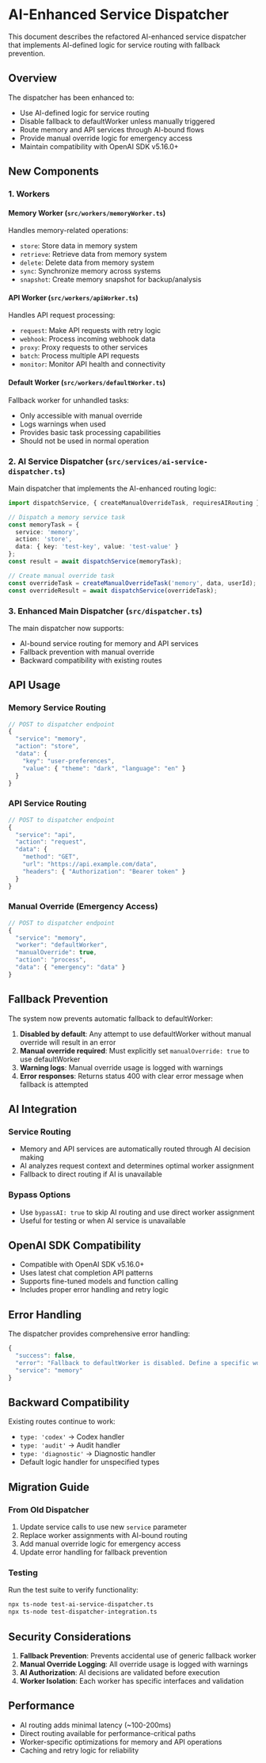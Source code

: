 # AI-Enhanced Service Dispatcher

This document describes the refactored AI-enhanced service dispatcher that implements AI-defined logic for service routing with fallback prevention.

## Overview

The dispatcher has been enhanced to:
- Use AI-defined logic for service routing
- Disable fallback to defaultWorker unless manually triggered
- Route memory and API services through AI-bound flows
- Provide manual override logic for emergency access
- Maintain compatibility with OpenAI SDK v5.16.0+

## New Components

### 1. Workers

#### Memory Worker (`src/workers/memoryWorker.ts`)
Handles memory-related operations:
- `store`: Store data in memory system
- `retrieve`: Retrieve data from memory system
- `delete`: Delete data from memory system
- `sync`: Synchronize memory across systems
- `snapshot`: Create memory snapshot for backup/analysis

#### API Worker (`src/workers/apiWorker.ts`)
Handles API request processing:
- `request`: Make API requests with retry logic
- `webhook`: Process incoming webhook data
- `proxy`: Proxy requests to other services
- `batch`: Process multiple API requests
- `monitor`: Monitor API health and connectivity

#### Default Worker (`src/workers/defaultWorker.ts`)
Fallback worker for unhandled tasks:
- Only accessible with manual override
- Logs warnings when used
- Provides basic task processing capabilities
- Should not be used in normal operation

### 2. AI Service Dispatcher (`src/services/ai-service-dispatcher.ts`)

Main dispatcher that implements the AI-enhanced routing logic:

```typescript
import dispatchService, { createManualOverrideTask, requiresAIRouting } from './services/ai-service-dispatcher';

// Dispatch a memory service task
const memoryTask = {
  service: 'memory',
  action: 'store',
  data: { key: 'test-key', value: 'test-value' }
};
const result = await dispatchService(memoryTask);

// Create manual override task
const overrideTask = createManualOverrideTask('memory', data, userId);
const overrideResult = await dispatchService(overrideTask);
```

### 3. Enhanced Main Dispatcher (`src/dispatcher.ts`)

The main dispatcher now supports:
- AI-bound service routing for memory and API services
- Fallback prevention with manual override
- Backward compatibility with existing routes

## API Usage

### Memory Service Routing

```javascript
// POST to dispatcher endpoint
{
  "service": "memory",
  "action": "store",
  "data": {
    "key": "user-preferences",
    "value": { "theme": "dark", "language": "en" }
  }
}
```

### API Service Routing

```javascript
// POST to dispatcher endpoint
{
  "service": "api",
  "action": "request",
  "data": {
    "method": "GET",
    "url": "https://api.example.com/data",
    "headers": { "Authorization": "Bearer token" }
  }
}
```

### Manual Override (Emergency Access)

```javascript
// POST to dispatcher endpoint
{
  "service": "memory",
  "worker": "defaultWorker",
  "manualOverride": true,
  "action": "process",
  "data": { "emergency": "data" }
}
```

## Fallback Prevention

The system now prevents automatic fallback to defaultWorker:

1. **Disabled by default**: Any attempt to use defaultWorker without manual override will result in an error
2. **Manual override required**: Must explicitly set `manualOverride: true` to use defaultWorker
3. **Warning logs**: Manual override usage is logged with warnings
4. **Error responses**: Returns status 400 with clear error message when fallback is attempted

## AI Integration

### Service Routing
- Memory and API services are automatically routed through AI decision making
- AI analyzes request context and determines optimal worker assignment
- Fallback to direct routing if AI is unavailable

### Bypass Options
- Use `bypassAI: true` to skip AI routing and use direct worker assignment
- Useful for testing or when AI service is unavailable

## OpenAI SDK Compatibility

- Compatible with OpenAI SDK v5.16.0+
- Uses latest chat completion API patterns
- Supports fine-tuned models and function calling
- Includes proper error handling and retry logic

## Error Handling

The dispatcher provides comprehensive error handling:

```javascript
{
  "success": false,
  "error": "Fallback to defaultWorker is disabled. Define a specific worker.",
  "service": "memory"
}
```

## Backward Compatibility

Existing routes continue to work:
- `type: 'codex'` → Codex handler
- `type: 'audit'` → Audit handler  
- `type: 'diagnostic'` → Diagnostic handler
- Default logic handler for unspecified types

## Migration Guide

### From Old Dispatcher
1. Update service calls to use new `service` parameter
2. Replace worker assignments with AI-bound routing
3. Add manual override logic for emergency access
4. Update error handling for fallback prevention

### Testing
Run the test suite to verify functionality:
```bash
npx ts-node test-ai-service-dispatcher.ts
npx ts-node test-dispatcher-integration.ts
```

## Security Considerations

1. **Fallback Prevention**: Prevents accidental use of generic fallback worker
2. **Manual Override Logging**: All override usage is logged with warnings
3. **AI Authorization**: AI decisions are validated before execution
4. **Worker Isolation**: Each worker has specific interfaces and validation

## Performance

- AI routing adds minimal latency (~100-200ms)
- Direct routing available for performance-critical paths
- Worker-specific optimizations for memory and API operations
- Caching and retry logic for reliability